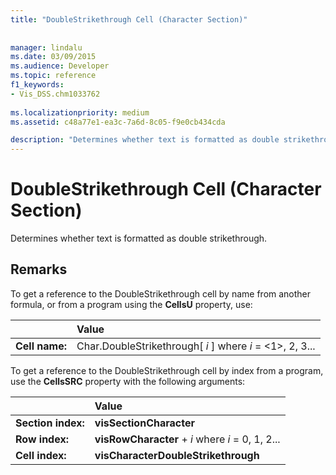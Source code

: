 ```yaml
---
title: "DoubleStrikethrough Cell (Character Section)"
 
 
manager: lindalu
ms.date: 03/09/2015
ms.audience: Developer
ms.topic: reference
f1_keywords:
- Vis_DSS.chm1033762
 
ms.localizationpriority: medium
ms.assetid: c48a77e1-ea3c-7a6d-8c05-f9e0cb434cda

description: "Determines whether text is formatted as double strikethrough."
---
```


# DoubleStrikethrough Cell (Character Section)

Determines whether text is formatted as double strikethrough.
  
## Remarks

To get a reference to the DoubleStrikethrough cell by name from another formula, or from a program using the **CellsU** property, use: 
  
||Value |
|:-----|:-----|
| **Cell name:**  <br/> | Char.DoubleStrikethrough[  *i*  ]            where  *i*  = <1>, 2, 3... |
   
To get a reference to the DoubleStrikethrough cell by index from a program, use the **CellsSRC** property with the following arguments: 
  
||Value |
|:-----|:-----|
| **Section index:**  <br/> |**visSectionCharacter** <br/> |
| **Row index:**  <br/> |**visRowCharacter** +  *i*            where  *i*  = 0, 1, 2... |
| **Cell index:**  <br/> |**visCharacterDoubleStrikethrough** <br/> |
   


